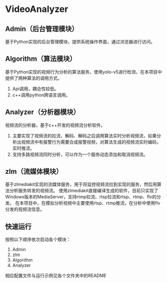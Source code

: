 # VideoAnalyzer

## Admin（后台管理模块）

基于Python实现的后台管理模块，提供系统操作界面，通过浏览器进行访问。

## Algorithm（算法模块）

基于Python实现的视频行为分析的算法服务，使用yolo-v5进行检测，在本项目中提供了两种算法的调用方式。
1. Api调用，耦合性较低。
2. c++调用python跨语言调用。

## Analyzer（分析器模块）

视频流的分析器，基于c++开发的视频流分析软件。
1. 主要实现了视频流的拉流、解码、解码之后调用算法实时分析视频流，如果分析出视频流中有报警行为需要合成报警视频，对算法生成的视频流实时编码，实时推流。
2. 支持多路视频流同时分析，可以作为一个服务动态添加和取消视频流。

## zlm（流媒体模块）

基于zlmediakit实现的流媒体服务，用于将监控视频流拉到实现的服务，然后用算法分析服务转发的视频流。
使用zlmediakit直接编译生成的软件，目前只实现了Windows版本的MediaServer，支持rtmp拉流、rtsp拉流和rtsp、rtmp、flv的分发。
在本项目中，在模拟分析视频中主要使用rtsp、rtmp推流，在分析中使用flv分发的视频流信息。

## 快速运行

按照以下顺序依次启动各个模块：
1. Admin
2. zlm
3. Algorithm
4. Analyzer

相应配置文件与运行示例见各个文件夹中的README
